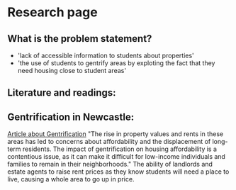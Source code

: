 # Research page 

## What is the problem statement?
- 'lack of accessible information to students about properties' 
- 'the use of students to gentrify areas by exploting the fact that they need housing close to student areas'

## Literature and readings: 



## Gentrification in Newcastle:
[Article about Gentrification](https://newcastle.ltd/the-gentrification-and-urban-development-of-newcastle-upon-tyne/)
"The rise in property values and rents in these areas has led to concerns about affordability and the displacement of long-term residents. The impact of gentrification on housing affordability is a contentious issue, as it can make it difficult for low-income individuals and families to remain in their neighborhoods." 
The ability of landlords and estate agents to raise rent prices as they know students will need a place to live, causing a whole area to go up in price. 
